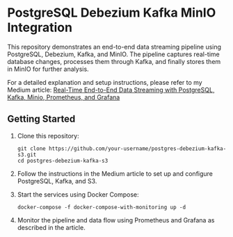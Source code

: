 # PostgreSQL Debezium Kafka MinIO Integration

This repository demonstrates an end-to-end data streaming pipeline using PostgreSQL, Debezium, Kafka, and MinIO. The pipeline captures real-time database changes, processes them through Kafka, and finally stores them in MinIO for further analysis.

For a detailed explanation and setup instructions, please refer to my Medium article:
[Real-Time End-to-End Data Streaming with PostgreSQL, Kafka, Minio, Prometheus, and Grafana](https://melbdataguy.medium.com/real-time-end-to-end-data-streaming-with-postgres-kafka-minio-prometheus-and-grafana-f0c4a4b6a792)


## Getting Started

1. Clone this repository:

   ```
   git clone https://github.com/your-username/postgres-debezium-kafka-s3.git
   cd postgres-debezium-kafka-s3
   ```

2. Follow the instructions in the Medium article to set up and configure PostgreSQL, Kafka, and S3.

3. Start the services using Docker Compose:

   ```
   docker-compose -f docker-compose-with-monitoring up -d
   ```

4. Monitor the pipeline and data flow using Prometheus and Grafana as described in the article.